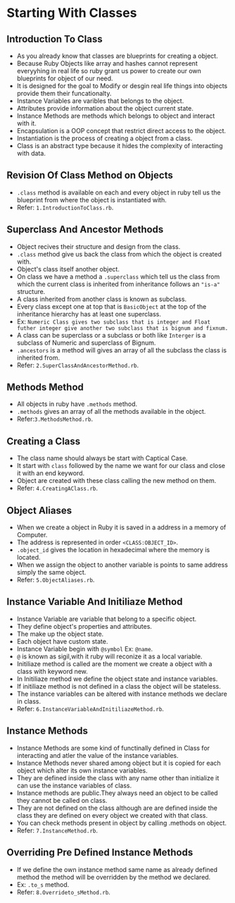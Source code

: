 # Starting With Classes
 ## Introduction To Class
  - As you already know that classes are blueprints for creating a object.
  - Because Ruby Objects like array and hashes cannot represent everyyhing in real life so ruby grant us power to create our own blueprints for object of our need.
  - It is designed for the goal to Modify or desgin real life things into objects provide them their funcationalty.
  - Instance Variables are varibles that belongs to the object.
  - Attributes provide information about the object current state.
  - Instance Methods are methods which belongs to object and interact with it.
  - Encapsulation is a OOP concept that restrict direct access to the object.
  - Instantiation is the process of creating a object from a class.
  - Class is an abstract type because it hides the complexity of interacting with data.

 ## Revision Of Class Method on Objects
  - `.class` method is available on each and every object in ruby tell us the blueprint from where the object is instantiated with.
  - Refer: `1.IntroductionToClass.rb`.

 ## Superclass And Ancestor Methods
  - Object recives their structure and design from the class.
  - `.class` method give us back the class from which the object is created with.
  - Object's class itself another object.
  - On class we have a method a `.superclass` which tell us the class from which the current class is inherited from inheritance follows an `"is-a"` structure.
  - A class inherited from another class is known as subclass.
  - Every class except one at top that is `BasicObject` at the top of the inheritance hierarchy has at least one superclass.
  - Ex: `Numeric Class gives two subclass that is integer and Float futher integer give another two subclass that is bignum and fixnum.`
  - A class can be superclass or a subclass or both like `Interger` is a subclass of Numeric and superclass of Bignum.
  - `.ancestors` is a method will gives an array of all the subclass the class is inherited from.
  - Refer: `2.SuperClassAndAncestorMethod.rb`.

 ## Methods Method
  - All objects in ruby have `.methods` method.
  - `.methods` gives an array of all the methods available in the object.
  - Refer:`3.MethodsMethod.rb`.

 ## Creating a Class
  - The class name should always be start with Captical Case.
  - It start with `class` followed by the name we want for our class and close it with an end keyword.
  - Object are created with these class calling the new method on them.
  - Refer: `4.CreatingAClass.rb`.

 ## Object Aliases
  - When we create a object in Ruby it is saved in a address in a memory of Computer.
  - The address is represented in order `<CLASS:OBJECT_ID>`.
  - `.object_id` gives the location in hexadecimal where the memory is located.
  - When we assign the object to another variable is points to same address simply the same object.
  - Refer: `5.ObjectAliases.rb`.

 ## Instance Variable And Initiliaze Method
  - Instance Variable are variable that belong to a specific object.
  - They define object's properties and attributes.
  - The make up the object state.
  - Each object have custom state.
  - Instance Variable begin with `@symbol` Ex: `@name`.
  - `@` is known as sigil,with it ruby will reconize it as a local variable.
  - Initiliaze method is called are the moment we create a object with a class with keyword new.
  - In Initiliaze method we define the object state and instance variables.
  - If initiliaze method is not defined in  a class the object will be stateless.
  - The instance variables can be altered with instance methods we declare in class.
  - Refer: `6.InstanceVariableAndInitiliazeMethod.rb`.

 ## Instance Methods
  - Instance Methods are some kind of functinally defined in Class for interacting and atler the value of the instance variables.
  - Instance Methods never shared among object but it is copied for each object which alter its own instance variables.
  - They are defined inside the class with any name other than initialize it can use the instance variables of class.
  - Instance methods are public.They always need an object to be called they cannot be called on class.
  - They are not defined on the class although are are defined inside the class they are defined on every object we created with that class.
  - You can check methods present in object by calling .methods on object.
  - Refer: `7.InstanceMethod.rb`.

 ## Overriding Pre Defined Instance Methods
  - If we define the own instance method same name as already defined method the method will be overridden by the method we declared.
  - Ex: `.to_s` method.
  - Refer: `8.Overrideto_sMethod.rb`.